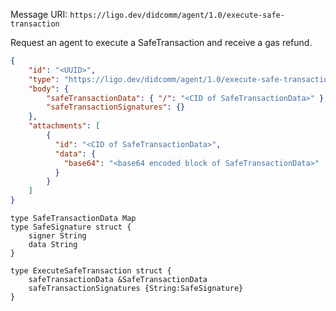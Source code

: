 Message URI: `https://ligo.dev/didcomm/agent/1.0/execute-safe-transaction`

Request an agent to execute a SafeTransaction and receive a gas refund.

```json
{
	"id": "<UUID>",
    "type": "https://ligo.dev/didcomm/agent/1.0/execute-safe-transaction",
    "body": {
        "safeTransactionData": { "/": "<CID of SafeTransactionData>" },
        "safeTransactionSignatures": {}
    },
    "attachments": [
	    {
		  "id": "<CID of SafeTransactionData>",
		  "data": {
		    "base64": "<base64 encoded block of SafeTransactionData>"
		  }
	    }
    ]
}
```

```ipldsch
type SafeTransactionData Map
type SafeSignature struct {
	signer String
	data String
}

type ExecuteSafeTransaction struct {  
	safeTransactionData &SafeTransactionData
	safeTransactionSignatures {String:SafeSignature}
}
```